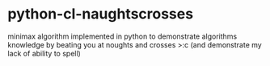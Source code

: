 # python-cl-naughtscrosses
minimax algorithm implemented in python to demonstrate algorithms knowledge by beating you at noughts and crosses >:c (and demonstrate my lack of ability to spell) 

